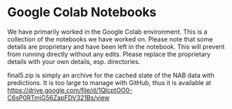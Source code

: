 # Google Colab Notebooks

We have primarily worked in the Google Colab environment. This is a collection of the notebooks we have worked on.
Please note that some details are proprietary and have been left in the notebook. This will prevent from running directly without any edits. Please replace the proprietary details with your own details, esp. directories.

final5.zip is simply an archive for the cached state of the NAB data with predictions. It is too large to manage with GitHub, thus it is available at
https://drive.google.com/file/d/1QlcptOO0-C6sP0RTmjG56ZapFDV321Bs/view
